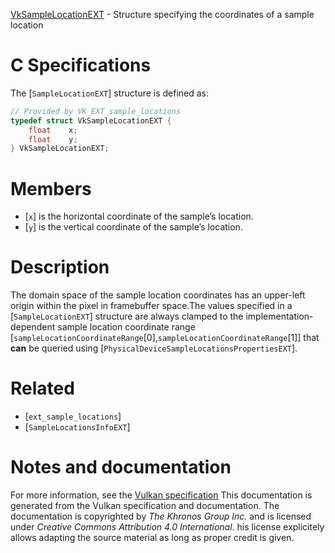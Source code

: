 [VkSampleLocationEXT](https://www.khronos.org/registry/vulkan/specs/1.3-extensions/man/html/VkSampleLocationEXT.html) - Structure specifying the coordinates of a sample location

# C Specifications
The [`SampleLocationEXT`] structure is defined as:
```c
// Provided by VK_EXT_sample_locations
typedef struct VkSampleLocationEXT {
    float    x;
    float    y;
} VkSampleLocationEXT;
```

# Members
- [`x`] is the horizontal coordinate of the sample’s location.
- [`y`] is the vertical coordinate of the sample’s location.

# Description
The domain space of the sample location coordinates has an upper-left origin
within the pixel in framebuffer space.The values specified in a [`SampleLocationEXT`] structure are always
clamped to the implementation-dependent sample location coordinate range
[`sampleLocationCoordinateRange`[0],`sampleLocationCoordinateRange`[1]]
that  **can**  be queried using
[`PhysicalDeviceSampleLocationsPropertiesEXT`].

# Related
- [`ext_sample_locations`]
- [`SampleLocationsInfoEXT`]

# Notes and documentation
For more information, see the [Vulkan specification](https://www.khronos.org/registry/vulkan/specs/1.3-extensions/html/vkspec.html)
This documentation is generated from the Vulkan specification and documentation.
The documentation is copyrighted by *The Khronos Group Inc.* and is licensed under *Creative Commons Attribution 4.0 International*.
his license explicitely allows adapting the source material as long as proper credit is given.
        